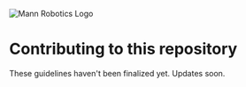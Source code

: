 ![Mann Robotics Logo](https://mannrobo.github.io/img/logo-ext-sm.png)

# Contributing to this repository

These guidelines haven't been finalized yet. Updates soon.
